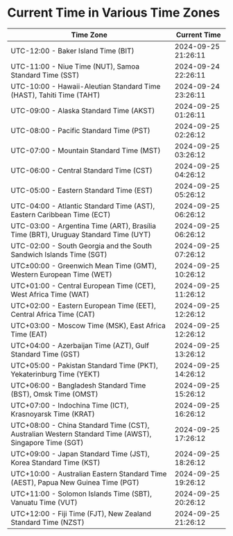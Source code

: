 # Current Time in Various Time Zones

| Time Zone | Current Time |
|-----------|--------------|
| UTC-12:00 - Baker Island Time (BIT) | 2024-09-25 21:26:11 |
| UTC-11:00 - Niue Time (NUT), Samoa Standard Time (SST) | 2024-09-24 22:26:11 |
| UTC-10:00 - Hawaii-Aleutian Standard Time (HAST), Tahiti Time (TAHT) | 2024-09-24 23:26:11 |
| UTC-09:00 - Alaska Standard Time (AKST) | 2024-09-25 01:26:11 |
| UTC-08:00 - Pacific Standard Time (PST) | 2024-09-25 02:26:12 |
| UTC-07:00 - Mountain Standard Time (MST) | 2024-09-25 03:26:12 |
| UTC-06:00 - Central Standard Time (CST) | 2024-09-25 04:26:12 |
| UTC-05:00 - Eastern Standard Time (EST) | 2024-09-25 05:26:12 |
| UTC-04:00 - Atlantic Standard Time (AST), Eastern Caribbean Time (ECT) | 2024-09-25 06:26:12 |
| UTC-03:00 - Argentina Time (ART), Brasília Time (BRT), Uruguay Standard Time (UYT) | 2024-09-25 06:26:12 |
| UTC-02:00 - South Georgia and the South Sandwich Islands Time (SGT) | 2024-09-25 07:26:12 |
| UTC±00:00 - Greenwich Mean Time (GMT), Western European Time (WET) | 2024-09-25 10:26:12 |
| UTC+01:00 - Central European Time (CET), West Africa Time (WAT) | 2024-09-25 11:26:12 |
| UTC+02:00 - Eastern European Time (EET), Central Africa Time (CAT) | 2024-09-25 12:26:12 |
| UTC+03:00 - Moscow Time (MSK), East Africa Time (EAT) | 2024-09-25 12:26:12 |
| UTC+04:00 - Azerbaijan Time (AZT), Gulf Standard Time (GST) | 2024-09-25 13:26:12 |
| UTC+05:00 - Pakistan Standard Time (PKT), Yekaterinburg Time (YEKT) | 2024-09-25 14:26:12 |
| UTC+06:00 - Bangladesh Standard Time (BST), Omsk Time (OMST) | 2024-09-25 15:26:12 |
| UTC+07:00 - Indochina Time (ICT), Krasnoyarsk Time (KRAT) | 2024-09-25 16:26:12 |
| UTC+08:00 - China Standard Time (CST), Australian Western Standard Time (AWST), Singapore Time (SGT) | 2024-09-25 17:26:12 |
| UTC+09:00 - Japan Standard Time (JST), Korea Standard Time (KST) | 2024-09-25 18:26:12 |
| UTC+10:00 - Australian Eastern Standard Time (AEST), Papua New Guinea Time (PGT) | 2024-09-25 19:26:12 |
| UTC+11:00 - Solomon Islands Time (SBT), Vanuatu Time (VUT) | 2024-09-25 20:26:12 |
| UTC+12:00 - Fiji Time (FJT), New Zealand Standard Time (NZST) | 2024-09-25 21:26:12 |

